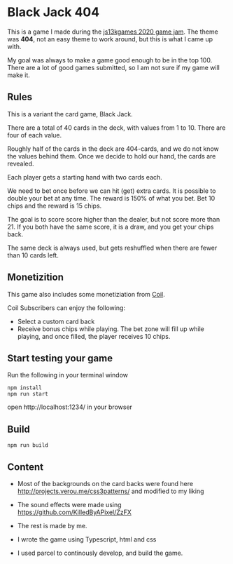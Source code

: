 # Black Jack 404

This is a game I made during the [js13kgames 2020 game jam](https://js13kgames.com/). The theme was **404**, not an easy theme to work around, but this is what I came up with.

My goal was always to make a game good enough to be in the top 100. There are a lot of good games submitted, so I am not sure if my game will make it.

## Rules

This is a variant the card game, Black Jack.

There are a total of 40 cards in the deck, with values from 1 to 10. There are four of each value.

Roughly half of the cards in the deck are 404-cards, and we do not know the values behind them. Once we decide to hold our hand, the cards are revealed.

Each player gets a starting hand with two cards each.

We need to bet once before we can hit (get) extra cards. It is possible to double your bet at any time. The reward is 150% of what you bet. Bet 10 chips and the reward is 15 chips.

The goal is to score score higher than the dealer, but not score more than 21. If you both have the same score, it is a draw, and you get your chips back.

The same deck is always used, but gets reshuffled when there are fewer than 10 cards left.

## Monetizition

This game also includes some monetiziation from [Coil](https://coil.com/about).

Coil Subscribers can enjoy the following:
* Select a custom card back
* Receive bonus chips while playing. The bet zone will fill up while playing, and once filled, the player receives 10 chips.

## Start testing your game

Run the following in your terminal window

```
npm install
npm run start
```

open http://localhost:1234/ in your browser

## Build

```
npm run build
```

## Content

* Most of the backgrounds on the card backs were found here http://projects.verou.me/css3patterns/ and modified to my liking
* The sound effects were made using https://github.com/KilledByAPixel/ZzFX
* The rest is made by me.

* I wrote the game using Typescript, html and css
* I used parcel to continously develop, and build the game.
